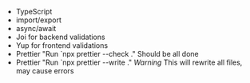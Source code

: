 - TypeScript
- import/export
- async/await
- Joi for backend validations
- Yup for frontend validations
- Prettier "Run `npx prettier --check ." Should be all done
- Prettier "Run `npx prettier --write ." _Warning_ This will rewrite all files, may cause errors
